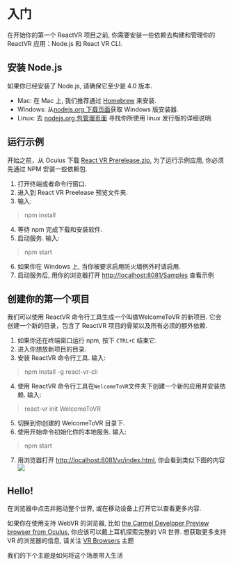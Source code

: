# 入门
在开始你的第一个 ReactVR 项目之前, 你需要安装一些依赖去构建和管理你的 ReactVR 应用：Node.js 和 React VR CLI.

## 安装 Node.js
如果你已经安装了 Node.js, 请确保它至少是 4.0 版本.
- Mac: 在 Mac 上, 我们推荐通过 [Homebrew](http://brew.sh/) 来安装.
- Windows: 从[nodejs.org 下载页面](https://nodejs.org/en/download/)获取 Windows 版安装器.
- Linux: 去 [nodejs.org 包管理页面](https://nodejs.org/en/download/package-manager/) 寻找你所使用 linux 发行版的详细说明.

## 运行示例
开始之前，从 Oculus 下载 [React VR Prerelease.zip](https://s3.amazonaws.com/static.oculus.com/reactvr/React_VR_Prerelease.zip), 为了运行示例应用, 你必须先通过 NPM 安装一些依赖包.
1. 打开终端或者命令行窗口.
2. 进入到 React VR Preelease 预览文件夹.
3. 输入:
> npm install
4. 等待 npm 完成下载和安装软件.
5. 启动服务. 输入:
> npm start
6. 如果你在 Windows 上, 当你被要求启用防火墙例外时请启用.
7. 启动服务后, 用你的浏览器打开 [http://localhost:8081/Samples](http://localhost:8081/Samples) 查看示例

## 创建你的第一个项目
我们可以使用 ReactVR 命令行工具生成一个叫做WelcomeToVR 的新项目. 它会创建一个新的目录，包含了 ReactVR 项目的骨架以及所有必须的额外依赖.
1. 如果你还在终端窗口运行 npm, 按下 `CTRL+C` 结束它.
2. 进入你想放新项目的目录.
3. 安装 ReactVR 命令行工具. 输入:
> npm install -g react-vr-cli
4. 使用 ReactVR 命令行工具在`WelcomeToVR`文件夹下创建一个新的应用并安装依赖. 输入:
> react-vr init WelcomeToVR
5. 切换到你创建的 WelcomeToVR 目录下.
6. 使用开始命令初始化你的本地服务. 输入:
> npm start
7. 用浏览器打开 [http://localhost:8081/vr/index.html](http://localhost:8081/vr/index.html), 你会看到类似下图的内容
![](https://facebookincubator.github.io/react-vr/img/hellovr.jpg)

## Hello!
在浏览器中点击并拖动整个世界, 或在移动设备上打开它以查看更多内容.

如果你在使用支持 WebVR 的浏览器, 比如 [the Carmel Developer Preview browser from Oculus](https://www.oculus.com/experiences/gear-vr/1290985657630933/), 你应该可以戴上耳机探索完整的 VR 世界. 想获取更多支持VR 的浏览器的信息, 请关注 [VR Browsers](https://facebookincubator.github.io/react-vr/docs/vrbrowsers.html) 主题

我们的下个主题是如何将这个场景带入生活
